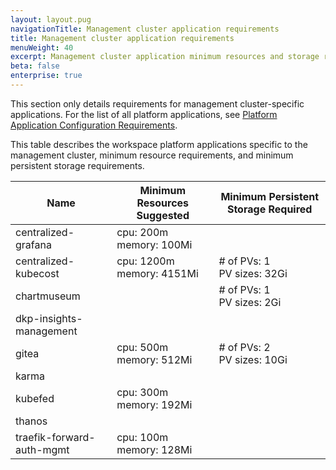 ```yaml
---
layout: layout.pug
navigationTitle: Management cluster application requirements
title: Management cluster application requirements
menuWeight: 40
excerpt: Management cluster application minimum resources and storage requirements
beta: false
enterprise: true
---
```

This section only details requirements for management cluster-specific applications. For the list of all platform applications, see [Platform Application Configuration Requirements](../../workspaces/applications/platform-applications/platform-application-requirements/).

This table describes the workspace platform applications specific to the management cluster, minimum resource requirements, and minimum persistent storage requirements.

| Name                      | Minimum Resources Suggested    | Minimum Persistent Storage Required |
| ------------------------- | ------------------------------ | ----------------------------------- |
| centralized-grafana       | cpu: 200m<br />memory: 100Mi   |                                     |
| centralized-kubecost      | cpu: 1200m<br />memory: 4151Mi | # of PVs: 1<br />PV sizes: 32Gi     |
| chartmuseum               |                                | # of PVs: 1<br />PV sizes: 2Gi      |
| dkp-insights-management   |                                |                                     |
| gitea                     | cpu: 500m<br />memory: 512Mi   | # of PVs: 2<br />PV sizes: 10Gi     |
| karma                     |                                |                                     |
| kubefed                   | cpu: 300m<br />memory: 192Mi   |                                     |
| thanos                    |                                |                                     |
| traefik-forward-auth-mgmt | cpu: 100m<br />memory: 128Mi   |                                     |

